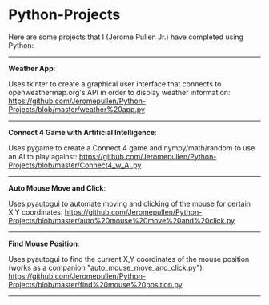 # Python-Projects

Here are some projects that I (Jerome Pullen Jr.) have completed using Python:
_________________________________________

<b>Weather App</b>: 

Uses tkinter to create a graphical user interface that connects to openweathermap.org's API in order to display weather information:
https://github.com/Jeromepullen/Python-Projects/blob/master/weather%20app.py
_________________________________________

<b>Connect 4 Game with Artificial Intelligence</b>:

Uses pygame to create a Connect 4 game and nympy/math/random to use an AI to play against:
https://github.com/Jeromepullen/Python-Projects/blob/master/Connect4_w_AI.py

_________________________________________

<b>Auto Mouse Move and Click</b>:

Uses pyautogui to automate moving and clicking of the mouse for certain X,Y coordinates:
https://github.com/Jeromepullen/Python-Projects/blob/master/auto%20mouse%20move%20and%20click.py

_________________________________________

<b>Find Mouse Position</b>:

Uses pyautogui to find the current X,Y coordinates of the mouse position (works as a companion "auto_mouse_move_and_click.py"):
https://github.com/Jeromepullen/Python-Projects/blob/master/find%20mouse%20position.py

________________________________________

